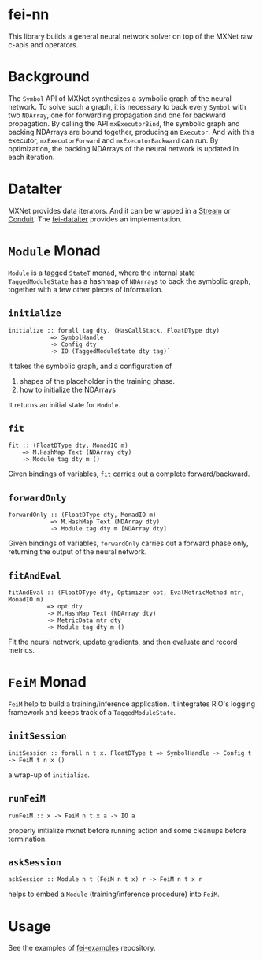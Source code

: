 # fei-nn
This library builds a general neural network solver on top of the MXNet raw c-apis and operators.

# Background
The `Symbol` API of MXNet synthesizes a symbolic graph of the neural network. To solve such a graph, it is necessary to back every `Symbol` with two `NDArray`, one for forwarding propagation and one for backward propagation. By calling the API `mxExecutorBind`, the symbolic graph and backing NDArrays are bound together, producing an `Executor`. And with this executor, `mxExecutorForward` and `mxExecutorBackward` can run. By optimization, the backing NDArrays of the neural network is updated in each iteration.

# DataIter
MXNet provides data iterators. And it can be wrapped in a [Stream](https://hackage.haskell.org/package/streaming) or [Conduit](https://hackage.haskell.org/package/conduit). The [fei-dataiter](https://github.com/pierric/fei-dataiter) provides an implementation.

# `Module` Monad
`Module` is a tagged `StateT` monad, where the internal state `TaggedModuleState` has a hashmap of `NDArray`s to back the symbolic graph, together with a few other pieces of information.

## `initialize`
```
initialize :: forall tag dty. (HasCallStack, FloatDType dty)
            => SymbolHandle
            -> Config dty
            -> IO (TaggedModuleState dty tag)` 
```

It takes the symbolic graph, and a configuration of 
1) shapes of the placeholder in the training phase.
2) how to initialize the NDArrays

It returns an initial state for `Module`.

## `fit`
```
fit :: (FloatDType dty, MonadIO m)
    => M.HashMap Text (NDArray dty)
    -> Module tag dty m ()
```

Given bindings of variables, `fit` carries out a complete forward/backward.

## `forwardOnly`
```
forwardOnly :: (FloatDType dty, MonadIO m)
            => M.HashMap Text (NDArray dty)
            -> Module tag dty m [NDArray dty]
```

Given bindings of variables, `forwardOnly` carries out a forward phase only, returning the output of the neural network.

## `fitAndEval`
```
fitAndEval :: (FloatDType dty, Optimizer opt, EvalMetricMethod mtr, MonadIO m)
           => opt dty
           -> M.HashMap Text (NDArray dty)
           -> MetricData mtr dty
           -> Module tag dty m ()
```

Fit the neural network, update gradients, and then evaluate and record metrics.

# `FeiM` Monad
`FeiM` help to build a training/inference application. It integrates RIO's logging framework and keeps track of a
`TaggedModuleState`.

## `initSession`
```
initSession :: forall n t x. FloatDType t => SymbolHandle -> Config t -> FeiM t n x ()
```
a wrap-up of `initialize`.

## `runFeiM`
```
runFeiM :: x -> FeiM n t x a -> IO a
```
properly initialize mxnet before running action and some cleanups before termination.

## `askSession`
```
askSession :: Module n t (FeiM n t x) r -> FeiM n t x r
```
helps to embed a `Module` (training/inference procedure) into `FeiM`.

# Usage
See the examples of [fei-examples](https://github.com/pierric/fei-examples) repository.
